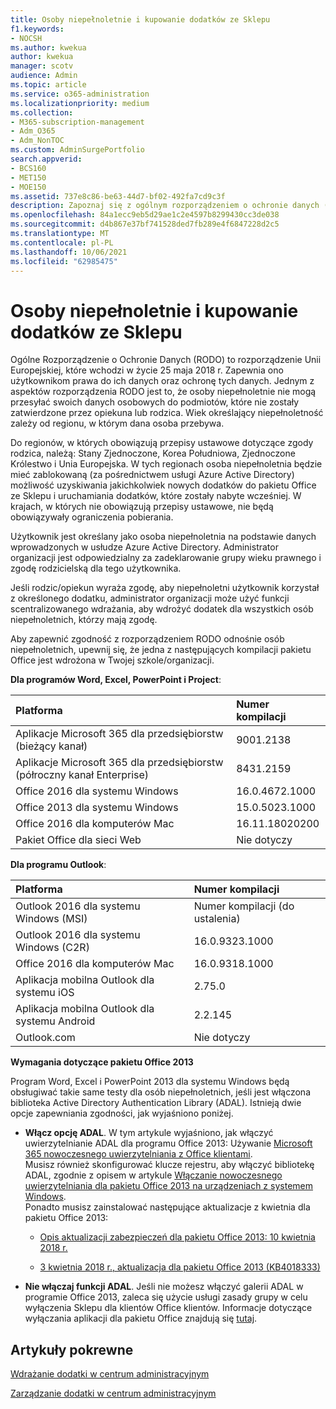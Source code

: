 ```yaml
---
title: Osoby niepełnoletnie i kupowanie dodatków ze Sklepu
f1.keywords:
- NOCSH
ms.author: kwekua
author: kwekua
manager: scotv
audience: Admin
ms.topic: article
ms.service: o365-administration
ms.localizationpriority: medium
ms.collection:
- M365-subscription-management
- Adm_O365
- Adm_NonTOC
ms.custom: AdminSurgePortfolio
search.appverid:
- BCS160
- MET150
- MOE150
ms.assetid: 737e8c86-be63-44d7-bf02-492fa7cd9c3f
description: Zapoznaj się z ogólnym rozporządzeniem o ochronie danych (RODO) obowiązującymi w przypadku danych osobowych osób niepełnoletnich.
ms.openlocfilehash: 84a1ecc9eb5d29ae1c2e4597b8299430cc3de038
ms.sourcegitcommit: d4b867e37bf741528ded7fb289e4f6847228d2c5
ms.translationtype: MT
ms.contentlocale: pl-PL
ms.lasthandoff: 10/06/2021
ms.locfileid: "62985475"
---
```

# <a name="minors-and-acquiring-add-ins-from-the-store"></a>Osoby niepełnoletnie i kupowanie dodatków ze Sklepu

Ogólne Rozporządzenie o Ochronie Danych (RODO) to rozporządzenie Unii Europejskiej, które wchodzi w życie 25 maja 2018 r. Zapewnia ono użytkownikom prawa do ich danych oraz ochronę tych danych. Jednym z aspektów rozporządzenia RODO jest to, że osoby niepełnoletnie nie mogą przesyłać swoich danych osobowych do podmiotów, które nie zostały zatwierdzone przez opiekuna lub rodzica. Wiek określający niepełnoletność zależy od regionu, w którym dana osoba przebywa.
  
Do regionów, w których obowiązują przepisy ustawowe dotyczące zgody rodzica, należą: Stany Zjednoczone, Korea Południowa, Zjednoczone Królestwo i Unia Europejska. W tych regionach osoba niepełnoletnia będzie mieć zablokowaną (za pośrednictwem usługi Azure Active Directory) możliwość uzyskiwania jakichkolwiek nowych dodatków do pakietu Office ze Sklepu i uruchamiania dodatków, które zostały nabyte wcześniej. W krajach, w których nie obowiązują przepisy ustawowe, nie będą obowiązywały ograniczenia pobierania.
  
Użytkownik jest określany jako osoba niepełnoletnia na podstawie danych wprowadzonych w usłudze Azure Active Directory. Administrator organizacji jest odpowiedzialny za zadeklarowanie grupy wieku prawnego i zgodę rodzicielską dla tego użytkownika.
  
Jeśli rodzic/opiekun wyraża zgodę, aby niepełnoletni użytkownik korzystał z określonego dodatku, administrator organizacji może użyć funkcji scentralizowanego wdrażania, aby wdrożyć dodatek dla wszystkich osób niepełnoletnich, którzy mają zgodę.
  
Aby zapewnić zgodność z rozporządzeniem RODO odnośnie osób niepełnoletnich, upewnij się, że jedna z następujących kompilacji pakietu Office jest wdrożona w Twojej szkole/organizacji.
 
 **Dla programów Word, Excel, PowerPoint i Project**: 

|**Platforma** <br/> |**Numer kompilacji** <br/> |
|:-----|:-----|
|Aplikacje Microsoft 365 dla przedsiębiorstw (bieżący kanał)  <br/> |9001.2138   <br/> |
|Aplikacje Microsoft 365 dla przedsiębiorstw (półroczny kanał Enterprise)  <br/> |8431.2159  <br/> |
|Office 2016 dla systemu Windows  <br/> |16.0.4672.1000  <br/> |
|Office 2013 dla systemu Windows  <br/> |15.0.5023.1000  <br/> |
|Office 2016 dla komputerów Mac  <br/> |16.11.18020200  <br/> |
|Pakiet Office dla sieci Web  <br/> |Nie dotyczy  <br/> |
   
 **Dla programu Outlook**: 
  
|**Platforma** <br/> |**Numer kompilacji** <br/> |
|:-----|:-----|
|Outlook 2016 dla systemu Windows (MSI)  <br/> |Numer kompilacji (do ustalenia)  <br/> |
|Outlook 2016 dla systemu Windows (C2R)  <br/> |16.0.9323.1000  <br/> |
|Office 2016 dla komputerów Mac  <br/> |16.0.9318.1000  <br/> |
|Aplikacja mobilna Outlook dla systemu iOS  <br/> |2.75.0  <br/> |
|Aplikacja mobilna Outlook dla systemu Android  <br/> |2.2.145  <br/> |
|Outlook.com  <br/> |Nie dotyczy  <br/> |

 **Wymagania dotyczące pakietu Office 2013**
  
Program Word, Excel i PowerPoint 2013 dla systemu Windows będą obsługiwać takie same testy dla osób niepełnoletnich, jeśli jest włączona biblioteka Active Directory Authentication Library (ADAL). Istnieją dwie opcje zapewniania zgodności, jak wyjaśniono poniżej.
  
- **Włącz opcję ADAL**. W tym artykule wyjaśniono, jak włączyć uwierzytelnianie ADAL dla programu Office 2013: Używanie [Microsoft 365 nowoczesnego uwierzytelniania z Office klientami](../../enterprise/modern-auth-for-office-2013-and-2016.md).<br/>Musisz również skonfigurować klucze rejestru, aby włączyć bibliotekę ADAL, zgodnie z opisem w artykule [Włączanie nowoczesnego uwierzytelniania dla pakietu Office 2013 na urządzeniach z systemem Windows](../security-and-compliance/enable-modern-authentication.md).<br/>Ponadto musisz zainstalować następujące aktualizacje z kwietnia dla pakietu Office 2013:
    
  - [Opis aktualizacji zabezpieczeń dla pakietu Office 2013: 10 kwietnia 2018 r.](https://support.microsoft.com/help/4018330/description-of-the-security-update-for-office-2013-april-10-2018)
    
  - [3 kwietnia 2018 r., aktualizacja dla pakietu Office 2013 (KB4018333)](https://support.microsoft.com/help/4018333/april-3-2018-update-for-office-2013-kb4018333)
    
- **Nie włączaj funkcji ADAL**. Jeśli nie możesz włączyć galerii ADAL w programie Office 2013, zaleca się użycie usługi zasady grupy w celu wyłączenia Sklepu dla klientów Office klientów. Informacje dotyczące wyłączania aplikacji dla pakietu Office znajdują się [tutaj](/previous-versions/office/office-2013-resource-kit/cc178992(v=office.15)).

## <a name="related-articles"></a>Artykuły pokrewne

[Wdrażanie dodatki w centrum administracyjnym](./manage-deployment-of-add-ins.md)

[Zarządzanie dodatki w centrum administracyjnym](./manage-addins-in-the-admin-center.md)
